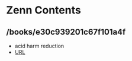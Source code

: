 # Zenn Contents

## /books/e30c939201c67f101a4f
- acid harm reduction
- [URL](https://zenn.dev/jumang4423/books/e30c939201c67f101a4f)